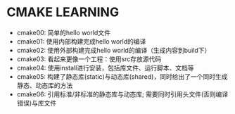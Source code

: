 # CMAKE LEARNING

- cmake00: 简单的hello world文件
- cmake01: 使用内部构建完成hello world的编译
- cmake02: 使用外部构建完成hello world的编译（生成内容到build下）
- cmake03: 看起来更像一个工程：使用src存放源代码
- cmake04: 使用install进行安装，包括库文件、运行脚本、文档等
- cmake05: 构建了静态库(static)与动态库(shared)，同时给出了一个同时生成静态、动态库的方法
- cmake06: 引用标准/非标准的静态库与动态库; 需要同时引用头文件(否则编译错误)与库文件
